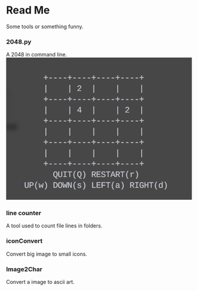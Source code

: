 # Read Me
Some tools or something funny.

### 2048.py
A 2048 in command line.
![Image](./Img/1.png)

### line counter
A tool used to count file lines in folders.

### iconConvert
Convert big image to small icons.

### Image2Char
Convert a image to ascii art.